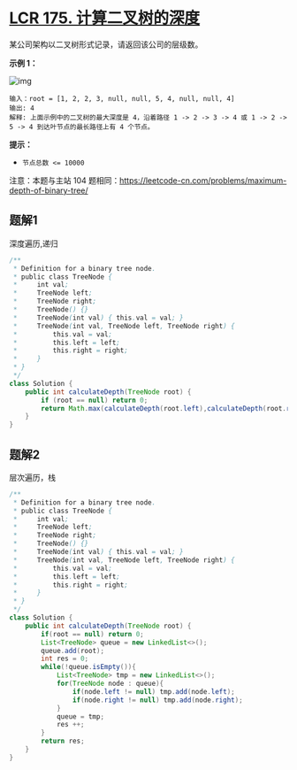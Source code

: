 # [LCR 175. 计算二叉树的深度](https://leetcode.cn/problems/er-cha-shu-de-shen-du-lcof/)

某公司架构以二叉树形式记录，请返回该公司的层级数。

 

**示例 1：**

![img](https://pic.leetcode.cn/1695101942-FSrxqu-image.png)

```
输入：root = [1, 2, 2, 3, null, null, 5, 4, null, null, 4]
输出: 4
解释: 上面示例中的二叉树的最大深度是 4，沿着路径 1 -> 2 -> 3 -> 4 或 1 -> 2 -> 5 -> 4 到达叶节点的最长路径上有 4 个节点。
```

 

**提示：**

- `节点总数 <= 10000`

注意：本题与主站 104 题相同：https://leetcode-cn.com/problems/maximum-depth-of-binary-tree/



## 题解1

深度遍历,递归

```java
/**
 * Definition for a binary tree node.
 * public class TreeNode {
 *     int val;
 *     TreeNode left;
 *     TreeNode right;
 *     TreeNode() {}
 *     TreeNode(int val) { this.val = val; }
 *     TreeNode(int val, TreeNode left, TreeNode right) {
 *         this.val = val;
 *         this.left = left;
 *         this.right = right;
 *     }
 * }
 */
class Solution {
    public int calculateDepth(TreeNode root) {
        if (root == null) return 0;
        return Math.max(calculateDepth(root.left),calculateDepth(root.right)) + 1;
    }
}
```

## 题解2

层次遍历，栈

```java
/**
 * Definition for a binary tree node.
 * public class TreeNode {
 *     int val;
 *     TreeNode left;
 *     TreeNode right;
 *     TreeNode() {}
 *     TreeNode(int val) { this.val = val; }
 *     TreeNode(int val, TreeNode left, TreeNode right) {
 *         this.val = val;
 *         this.left = left;
 *         this.right = right;
 *     }
 * }
 */
class Solution {
    public int calculateDepth(TreeNode root) {
        if(root == null) return 0;
        List<TreeNode> queue = new LinkedList<>();
        queue.add(root);
        int res = 0;
        while(!queue.isEmpty()){
            List<TreeNode> tmp = new LinkedList<>();
            for(TreeNode node : queue){
                if(node.left != null) tmp.add(node.left);
                if(node.right != null) tmp.add(node.right);
            }
            queue = tmp;
            res ++;
        }
        return res;
    }
}
```

